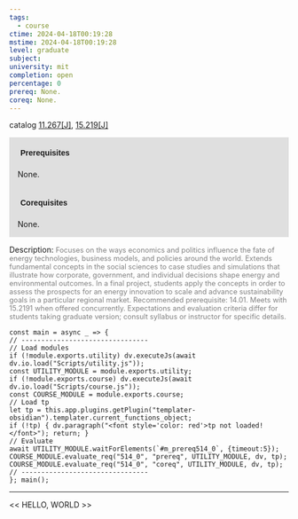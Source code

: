 ```yaml
---
tags:
  - course
ctime: 2024-04-18T00:19:28
mstime: 2024-04-18T00:19:28
level: graduate
subject: 
university: mit
completion: open
percentage: 0
prereq: None.
coreq: None.
---
```


catalog [11.267[J]](http://student.mit.edu/catalog/m11b.html#11.267), [15.219[J]](http://student.mit.edu/catalog/m15a.html#15.219)

<span style="display: block; padding: 15px; background-color: rgb(100, 100, 100, 0.2);"><font id="m_prereq514_0" style="display: block; font-family: Arial, sans-serif; font-weight: bold; padding: 5px">Prerequisites</font><br><span id="prereq514_0">None.</span></span>
<span style="display: block; padding: 15px; background-color: rgb(100, 100, 100, 0.2);"><font id="m_coreq514_0" style="display: block; font-family: Arial, sans-serif; font-weight: bold; padding: 5px">Corequisites</font><br><span id="coreq514_0">None.</span></span>

<font style="">Description:</font>
<font style="color: grey; font-size: 0.8rem;">Focuses on the ways economics and politics influence the fate of energy technologies, business models, and policies around the world. Extends fundamental concepts in the social sciences to case studies and simulations that illustrate how corporate, government, and individual decisions shape energy and environmental outcomes. In a final project, students apply the concepts in order to assess the prospects for an energy innovation to scale and advance sustainability goals in a particular regional market. Recommended prerequisite: 14.01. Meets with 15.2191 when offered concurrently. Expectations and evaluation criteria differ for students taking graduate version; consult syllabus or instructor for specific details.</font>

```dataviewjs
const main = async _ => {
// --------------------------------
// Load modules
if (!module.exports.utility) dv.executeJs(await dv.io.load("Scripts/utility.js"));
const UTILITY_MODULE = module.exports.utility;
if (!module.exports.course) dv.executeJs(await dv.io.load("Scripts/course.js"));
const COURSE_MODULE = module.exports.course;
// Load tp
let tp = this.app.plugins.getPlugin("templater-obsidian").templater.current_functions_object;
if (!tp) { dv.paragraph("<font style='color: red'>tp not loaded!</font>"); return; }
// Evaluate
await UTILITY_MODULE.waitForElements(`#m_prereq514_0`, {timeout:5});
COURSE_MODULE.evaluate_req("514_0", "prereq", UTILITY_MODULE, dv, tp);
COURSE_MODULE.evaluate_req("514_0", "coreq", UTILITY_MODULE, dv, tp);
// --------------------------------
}; main();
```

---

<< HELLO, WORLD >>
